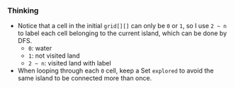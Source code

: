 ### Thinking
- Notice that a cell in the initial `grid[][]` can only be `0` or `1`, so I use `2 ~ n` to label each cell belonging to the current island, which can be done by DFS.
    - `0`: water
    - `1`: not visited land
    - `2 ~ n`: visited land with label
- When looping through each `0` cell, keep a Set `explored` to avoid the same island to be connected more than once.